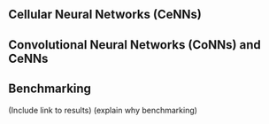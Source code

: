 ## Cellular Neural Networks (CeNNs)

## Convolutional Neural Networks (CoNNs) and CeNNs

## Benchmarking
(Include link to results) (explain why benchmarking)
